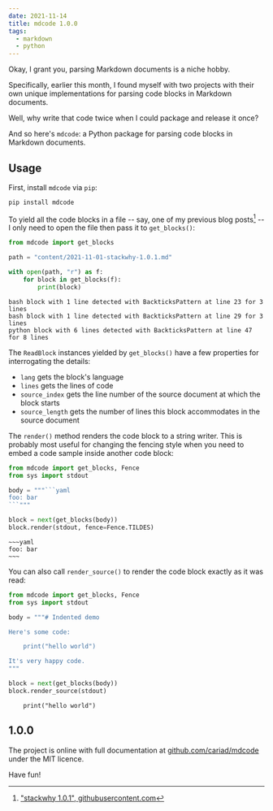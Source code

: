 ```yaml
---
date: 2021-11-14
title: mdcode 1.0.0
tags:
  - markdown
  - python
---
```


Okay, I grant you, parsing Markdown documents is a niche hobby.

Specifically, earlier this month, I found myself with two projects with their own unique implementations for parsing code blocks in Markdown documents.

Well, why write that code twice when I could package and release it once?

And so here's `mdcode`: a Python package for parsing code blocks in Markdown documents.

<!--more-->

## Usage

First, install `mdcode` via `pip`:

```bash
pip install mdcode
```

To yield all the code blocks in a file -- say, one of my previous blog posts[^stackwhy] -- I only need to open the file then pass it to `get_blocks()`:

[^stackwhy]: ["stackwhy 1.0.1", githubusercontent.com](https://raw.githubusercontent.com/cariad/unbuild.blog/main/content/2021-11-01-stackwhy-1.0.1.md)

```python
from mdcode import get_blocks

path = "content/2021-11-01-stackwhy-1.0.1.md"

with open(path, "r") as f:
    for block in get_blocks(f):
        print(block)
```

<!--dinject as=markdown fence=backticks host=shell range=start-->

```text
bash block with 1 line detected with BackticksPattern at line 23 for 3 lines
bash block with 1 line detected with BackticksPattern at line 29 for 3 lines
python block with 6 lines detected with BackticksPattern at line 47 for 8 lines
```

<!--dinject range=end-->

The `ReadBlock` instances yielded by `get_blocks()` have a few properties for interrogating the details:

- `lang` gets the block's language
- `lines` gets the lines of code
- `source_index` gets the line number of the source document at which the block starts
- `source_length` gets the number of lines this block accommodates in the source document

The `render()` method renders the code block to a string writer. This is probably most useful for changing the fencing style when you need to embed a code sample inside another code block:

```python
from mdcode import get_blocks, Fence
from sys import stdout

body = """```yaml
foo: bar
```"""

block = next(get_blocks(body))
block.render(stdout, fence=Fence.TILDES)
```

<!--dinject as=markdown fence=backticks host=shell range=start-->

```text
~~~yaml
foo: bar
~~~
```

<!--dinject range=end-->

You can also call `render_source()` to render the code block exactly as it was read:

```python
from mdcode import get_blocks, Fence
from sys import stdout

body = """# Indented demo

Here's some code:

    print("hello world")

It's very happy code.
"""

block = next(get_blocks(body))
block.render_source(stdout)
```

<!--dinject as=markdown fence=backticks host=shell range=start-->

```text
    print("hello world")
```

<!--dinject range=end-->

## 1.0.0

The project is online with full documentation at [github.com/cariad/mdcode](https://github.com/cariad/mdcode) under the MIT licence.

Have fun!
